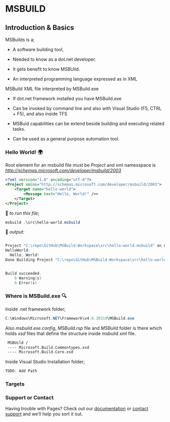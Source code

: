 # MSBUILD



## Introduction & Basics

MSBuilds is a;

* A software building tool,

* Needed to know as a dot.net developer.

* It gets benefit to know MSBUild. 

* An interpreted programming language expressed as in XML

MSBuild XML file interpreted by MSBuild.exe

* If dot.net framework installed you have MSBuild.exe

* Can be invoked by command line and also with Visual Studio (F5, CTRL + F5), and also inside TFS 

* MSBuid capabilities can be extend beside building and executing related tasks.

* Can be used as a general purpose automation tool.


### Hello World! :earth_africa:

Root element for an msbuild file must be *Project* and xml namesspace is *http://schemas.microsoft.com/developer/msbuild/2003*   

```xml
<?xml version="1.0" encoding="utf-8"?>
<Project xmlns="http://schemas.microsoft.com/developer/msbuild/2003">
    <Target name="hello-world">
        <Message text="Hello, World!" />>
    </Target>
</Project>
```

:runner: _to run this file_; 

```powershell
msbuild .\src\hello-world.msbuild
```
:scroll: _output:_

```powershell

Project "C:\repo\GitHub\MSBuild-Workspace\src\hello-world.msbuild" on node 1 (default targets).
HelloWorld:
  Hello, World!
Done Building Project "C:\repo\GitHub\MSBuild-Workspace\src\hello-world.msbuild" (default targets).


Build succeeded.
    0 Warning(s)
    0 Error(s)
```

### Where is MSBuild.exe :mag: 

Inside .net framework folder;
```powershell
C:\Windows\Microsoft.NET\Framework\v4.0.30319\MSBuild.exe
```
Also _msbuild.exe.config_,  _MSBuild.rsp_ file and _MSBuild_ folder is there which holds _xsd_ files that define the structure inside msbuild xml file.

``` bash
 MSBUild /
 ---- Microsoft.Build.Commontypes.xsd
 ---- Microsoft.Build.Core.xsd
```

Inside Visual Studio Installation folder;
```powershell
TODO: Add Path
```

### Targets




### Support or Contact

Having trouble with Pages? Check out our [documentation](https://help.github.com/categories/github-pages-basics/) or [contact support](https://github.com/contact) and we’ll help you sort it out.

